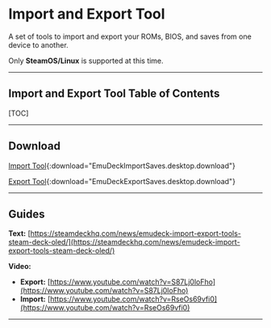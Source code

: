 # Import and Export Tool

A set of tools to import and export your ROMs, BIOS, and saves from one device to another.

Only **SteamOS/Linux** is supported at this time. 

***

## Import and Export Tool Table of Contents

[TOC]

***

## Download

[Import Tool](../../configuration-files/EmuDeckImportSaves.desktop.download){:download="EmuDeckImportSaves.desktop.download"}

[Export Tool](../../configuration-files/EmuDeckExportSaves.desktop.download){:download="EmuDeckExportSaves.desktop.download"}

***

## Guides

**Text:** [https://steamdeckhq.com/news/emudeck-import-export-tools-steam-deck-oled/](https://steamdeckhq.com/news/emudeck-import-export-tools-steam-deck-oled/)

**Video:** 

* **Export:** [https://www.youtube.com/watch?v=S87Lj0loFho](https://www.youtube.com/watch?v=S87Lj0loFho)
* **Import:** [https://www.youtube.com/watch?v=RseOs69vfi0](https://www.youtube.com/watch?v=RseOs69vfi0)

***